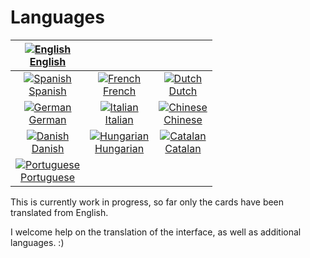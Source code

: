 # Languages

|       [![English](icons/gb.png)<br>English](../)        |                                                    |                                                       |
| :-----------------------------------------------------: | :------------------------------------------------: | :---------------------------------------------------: |
|     [![Spanish](icons/es.png)<br>Spanish](es.html)      |    [![French](icons/fr.png)<br>French](fr.html)    |      [![Dutch](icons/nl.png)<br>Dutch](nl.html)       |
|      [![German](icons/de.png)<br>German](de.html)       |   [![Italian](icons/it.png)<br>Italian](it.html)   |    [![Chinese](icons/cn.png)<br>Chinese](cn.html)     |
|      [![Danish](icons/dk.png)<br>Danish](dk.html)       | [![Hungarian](icons/hu.png)<br>Hungarian](hu.html) | [![Catalan](icons/Catalonia.png)<br>Catalan](ca.html) |
| [![Portuguese](icons/br.png)<br>Portuguese](pt-br.html) |                                                    |                                                       |

This is currently work in progress, so far only the cards have been translated from English.

I welcome help on the translation of the interface, as well as additional languages. :)
